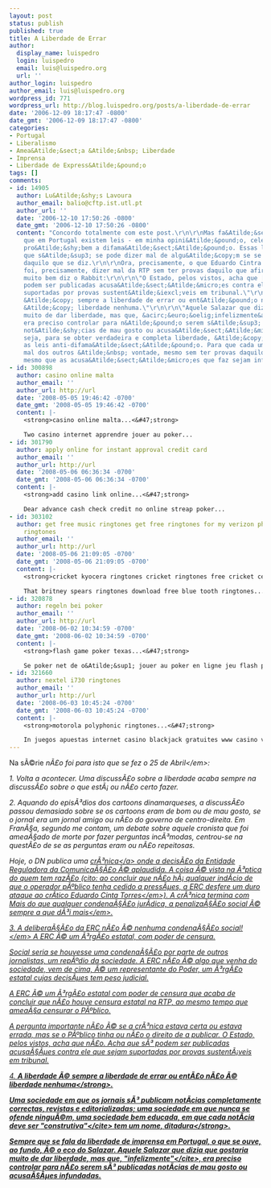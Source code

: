 ```yaml
---
layout: post
status: publish
published: true
title: A Liberdade de Errar
author:
  display_name: luispedro
  login: luispedro
  email: luis@luispedro.org
  url: ''
author_login: luispedro
author_email: luis@luispedro.org
wordpress_id: 771
wordpress_url: http://blog.luispedro.org/posts/a-liberdade-de-errar
date: '2006-12-09 18:17:47 -0800'
date_gmt: '2006-12-09 18:17:47 -0800'
categories:
- Portugal
- Liberalismo
- Amea&Atilde;&sect;a &Atilde;&nbsp; Liberdade
- Imprensa
- Liberdade de Express&Atilde;&pound;o
tags: []
comments:
- id: 14905
  author: Lu&Atilde;&shy;s Lavoura
  author_email: balio@cftp.ist.utl.pt
  author_url: ''
  date: '2006-12-10 17:50:26 -0800'
  date_gmt: '2006-12-10 17:50:26 -0800'
  content: "Concordo totalmente com este post.\r\n\r\nMas fa&Atilde;&sect;o notar
    que em Portugal existem leis - em minha opini&Atilde;&pound;o, celeradas - que
    pro&Atilde;&shy;bem a difama&Atilde;&sect;&Atilde;&pound;o. Essas leis imp&Atilde;&micro;em
    que s&Atilde;&sup3; se pode dizer mal de algu&Atilde;&copy;m se se tiver provas
    daquilo que se diz.\r\n\r\nOra, precisamente, o que Eduardo Cintra Torres fez
    foi, precisamente, dizer mal da RTP sem ter provas daquilo que afirmava.\r\n\r\nComo
    muito bem diz o Rabbit:\r\n\r\n\"O Estado, pelos vistos, acha que [...] s&Atilde;&sup3;
    podem ser publicadas acusa&Atilde;&sect;&Atilde;&micro;es contra ele que sejam
    suportadas por provas sustent&Atilde;&iexcl;veis em tribunal.\"\r\n\r\n\"A liberdade
    &Atilde;&copy; sempre a liberdade de errar ou ent&Atilde;&pound;o n&Atilde;&pound;o
    &Atilde;&copy; liberdade nenhuma.\"\r\n\r\n\"Aquele Salazar que dizia que gostaria
    muito de dar liberdade, mas que, &acirc;&euro;&oelig;infelizmente&acirc;&euro;\x9D,
    era preciso controlar para n&Atilde;&pound;o serem s&Atilde;&sup3; publicadas
    not&Atilde;&shy;cias de mau gosto ou acusa&Atilde;&sect;&Atilde;&micro;es infundadas.\"\r\n\r\nOu
    seja, para se obter verdadeira e completa liberdade, &Atilde;&copy; preciso eliminar
    as leis anti-difama&Atilde;&sect;&Atilde;&pound;o. Para que cada um possa dizer
    mal dos outros &Atilde;&nbsp; vontade, mesmo sem ter provas daquilo que afirma,
    mesmo que as acusa&Atilde;&sect;&Atilde;&micro;es que faz sejam infundadas."
- id: 300898
  author: casino online malta
  author_email: ''
  author_url: http://url
  date: '2008-05-05 19:46:42 -0700'
  date_gmt: '2008-05-05 19:46:42 -0700'
  content: |-
    <strong>casino online malta...<&#47;strong>

    Two casino internet apprendre jouer au poker...
- id: 301790
  author: apply online for instant approval credit card
  author_email: ''
  author_url: http://url
  date: '2008-05-06 06:36:34 -0700'
  date_gmt: '2008-05-06 06:36:34 -0700'
  content: |-
    <strong>add casino link online...<&#47;strong>

    Dear advance cash check credit no online streap poker...
- id: 303102
  author: get free music ringtones get free ringtones for my verizon phone get free
    ringtones
  author_email: ''
  author_url: http://url
  date: '2008-05-06 21:09:05 -0700'
  date_gmt: '2008-05-06 21:09:05 -0700'
  content: |-
    <strong>cricket kyocera ringtones cricket ringtones free cricket cellular ringtones...<&#47;strong>

    That britney spears ringtones download free blue tooth ringtones...
- id: 320878
  author: regeln bei poker
  author_email: ''
  author_url: http://url
  date: '2008-06-02 10:34:59 -0700'
  date_gmt: '2008-06-02 10:34:59 -0700'
  content: |-
    <strong>flash game poker texas...<&#47;strong>

    Se poker net de o&Atilde;&sup1; jouer au poker en ligne jeu flash poker black and jack play baccarat online...
- id: 321660
  author: nextel i730 ringtones
  author_email: ''
  author_url: http://url
  date: '2008-06-03 10:45:24 -0700'
  date_gmt: '2008-06-03 10:45:24 -0700'
  content: |-
    <strong>motorola polyphonic ringtones...<&#47;strong>

    In juegos apuestas internet casino blackjack gratuites www casino vacances fr juego casino portal web texas holdem poker download...
---
```

<p>Na s&Atilde;&copy;rie <em>n&Atilde;&pound;o foi para isto que se fez o 25 de Abril<&#47;em>:</p>
<p>1. Volta a acontecer. Uma discuss&Atilde;&pound;o sobre a liberdade acaba sempre na discuss&Atilde;&pound;o sobre o que est&Atilde;&iexcl; ou n&Atilde;&pound;o certo fazer.</p>
<p>2. Aquando do epis&Atilde;&sup3;dios dos cartoons dinamarqueses, a discuss&Atilde;&pound;o passou demasiado sobre se os cartoons eram de bom ou de mau gosto, se o jornal era um jornal amigo ou n&Atilde;&pound;o do governo de centro-direita. Em Fran&Atilde;&sect;a, segundo me contam, um debate sobre aquele cronista que foi amea&Atilde;&sect;ado de morte por fazer perguntas inc&Atilde;&sup3;modas, centrou-se na quest&Atilde;&pound;o de se as perguntas eram ou n&Atilde;&pound;o repeitosas.</p>
<p>Hoje, o DN publica uma <a target="_blank" href="http:&#47;&#47;dn.sapo.pt&#47;2006&#47;12&#47;09&#47;media&#47;chamuscados_labaredas_informacao.html">cr&Atilde;&sup3;nica<&#47;a> onde a decis&Atilde;&pound;o da Entidade Reguladora da Comunica&Atilde;&sect;&Atilde;&pound;o &Atilde;&copy; aplaudida. A coisa &Atilde;&copy; vista na &Atilde;&sup3;ptica do quem tem raz&Atilde;&pound;o (cito: <em>ao concluir que n&Atilde;&pound;o h&Atilde;&iexcl; qualquer ind&Atilde;&shy;cio de que o operador p&Atilde;&ordm;blico tenha cedido a press&Atilde;&micro;es, a ERC desfere um duro ataque ao cr&Atilde;&shy;tico Eduardo Cinta Torres<&#47;em>). A cr&Atilde;&sup3;nica termina com <em>Mais do que qualquer condena&Atilde;&sect;&Atilde;&pound;o jur&Atilde;&shy;dica, a penaliza&Atilde;&sect;&Atilde;&pound;o social &Atilde;&copy; sempre a que d&Atilde;&sup3;i mais<&#47;em>.</p>
<p>3. A delibera&Atilde;&sect;&Atilde;&pound;o da ERC n&Atilde;&pound;o &Atilde;&copy; nenhuma <em>condena&Atilde;&sect;&Atilde;&pound;o social!<&#47;em> A ERC &Atilde;&copy; um &Atilde;&sup3;rg&Atilde;&pound;o estatal, com poder de censura.</p>
<p>Social seria se houvesse uma condena&Atilde;&sect;&Atilde;&pound;o por parte de outros jornalistas, um rep&Atilde;&ordm;dio da sociedade. A ERC n&Atilde;&pound;o &Atilde;&copy; algo que venha do sociedade, vem de cima, &Atilde;&copy; um representante do Poder, um &Atilde;&sup3;rg&Atilde;&pound;o estatal cujas decis&Atilde;&micro;es tem peso judicial.</p>
<p>A ERC &Atilde;&copy; um &Atilde;&sup3;rg&Atilde;&pound;o estatal com poder de censura que acaba de concluir que n&Atilde;&pound;o houve censura estatal na RTP, ao mesmo tempo que amea&Atilde;&sect;a censurar o P&Atilde;&ordm;blico.</p>
<p>A pergunta importante n&Atilde;&pound;o &Atilde;&copy; se a cr&Atilde;&sup3;nica estava certa ou estava errada, mas se o P&Atilde;&ordm;blico tinha ou n&Atilde;&pound;o o direito de a publicar. O Estado, pelos vistos, acha que n&Atilde;&pound;o. Acha que s&Atilde;&sup3; podem ser publicadas acusa&Atilde;&sect;&Atilde;&micro;es contra ele que sejam suportadas por provas sustent&Atilde;&iexcl;veis em tribunal.</p>
<p>4. <strong>A liberdade &Atilde;&copy; sempre a liberdade de errar ou ent&Atilde;&pound;o n&Atilde;&pound;o &Atilde;&copy; liberdade nenhuma<&#47;strong>.</p>
<p>Uma sociedade em que os jornais s&Atilde;&sup3; publicam not&Atilde;&shy;cias completamente correctas, revistas e editorializadas; uma sociedade em que nunca se ofende ningu&Atilde;&copy;m, uma sociedade bem educada, em que cada not&Atilde;&shy;cia deve ser <cite>"construtiva"<&#47;cite> tem um nome, <strong>ditadura<&#47;strong>.</p>
<p>Sempre que se fala da liberdade de imprensa em Portugal, o que se ouve, ao fundo, &Atilde;&copy; o eco do Salazar. Aquele Salazar que dizia que gostaria muito de dar liberdade, mas que, <cite>"infelizmente"<&#47;cite>, era preciso controlar para n&Atilde;&pound;o serem s&Atilde;&sup3; publicadas not&Atilde;&shy;cias de mau gosto ou acusa&Atilde;&sect;&Atilde;&micro;es infundadas.</p>
